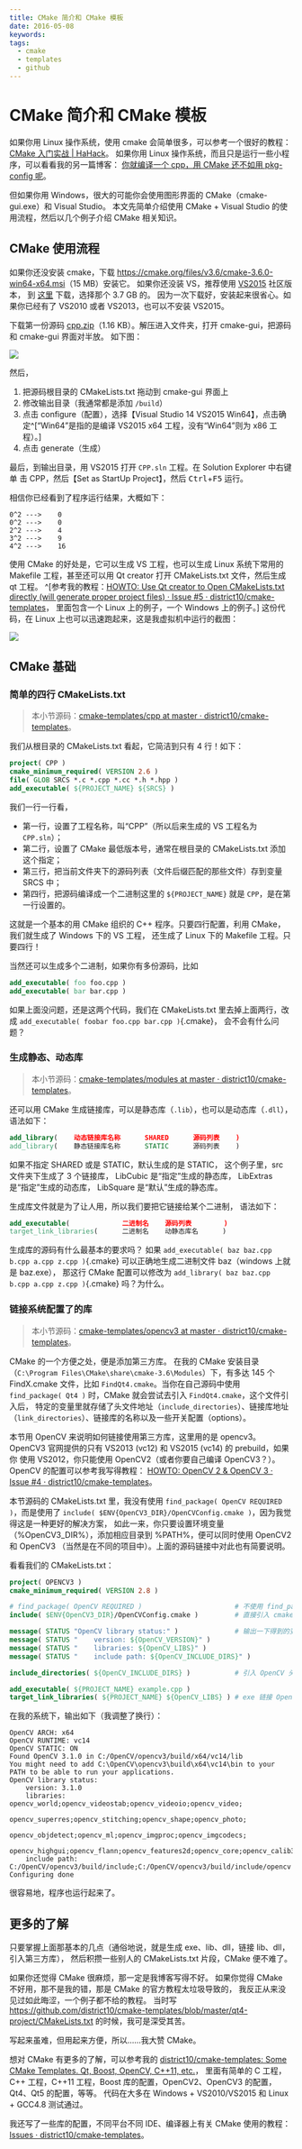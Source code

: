 ```yaml
---
title: CMake 简介和 CMake 模板
date: 2016-05-08
keywords:
tags:
  - cmake
  - templates
  - github
---
```


CMake 简介和 CMake 模板
=======================

如果你用 Linux 操作系统，使用 cmake 会简单很多，可以参考一个很好的教程：[CMake 入门实战 | HaHack](http://hahack.com/codes/cmake/)。
如果你用 Linux 操作系统，而且只是运行一些小程序，可以看看我的另一篇博客：
[你就编译一个 cpp，用 CMake 还不如用 pkg-config 呢](post-0035-pkg-config.html)。

但如果你用 Windows，很大的可能你会使用图形界面的 CMake（cmake-gui.exe）和 Visual Studio。
本文先简单介绍使用 CMake + Visual Studio 的使用流程，然后以几个例子介绍 CMake 相关知识。

## CMake 使用流程

如果你还没安装 cmake，下载 <https://cmake.org/files/v3.6/cmake-3.6.0-win64-x64.msi>（15 MB）安装它。
如果你还没装 VS，推荐使用 [VS2015](https://www.visualstudio.com/products/visual-studio-community-vs) 社区版本，
到 [这里](https://www.microsoft.com/zh-CN/download/details.aspx?id=48146) 下载，选择那个 3.7 GB 的。
因为一次下载好，安装起来很省心。如果你已经有了 VS2010 或者 VS2013，也可以不安装 VS2015。

下载第一份源码 [cpp.zip](http://whudoc.qiniudn.com/2016/cpp.zip)（1.16 KB）。解压进入文件夹，打开 cmake-gui，把源码和 cmake-gui 界面对半放。
如下图：

![](http://whudoc.qiniudn.com/2016/2016-07-12_10-25-15.png)

然后，

1.  把源码根目录的 CMakeLists.txt 拖动到 cmake-gui 界面上
2.  修改输出目录（我通常都是添加 `/build`）
3.  点击 configure（配置），选择【Visual Studio 14 VS2015 Win64】，点击确定^[“Win64”是指的是编译 VS2015 x64 工程，没有“Win64”则为 x86 工程）。]
4.  点击 generate（生成）

最后，到输出目录，用 VS2015 打开 `CPP.sln` 工程。在 Solution Explorer 中右键单
击 CPP，然后【Set as StartUp Project】，然后 <kbd>Ctrl</kbd>+<kbd>F5</kbd> 运行。

相信你已经看到了程序运行结果，大概如下：

```
0^2 --->    0
0^2 --->    0
2^2 --->    4
3^2 --->    9
4^2 --->    16
```

使用 CMake 的好处是，它可以生成 VS 工程，也可以生成 Linux 系统下常用的 Makefile
工程，甚至还可以用 Qt creator 打开 CMakeLists.txt 文件，然后生成 qt 工程。
^[参考我的教程：[HOWTO: Use Qt creator to Open CMakeLists.txt directly (will
generate proper project files) · Issue #5 · district10/cmake-templates](https://github.com/district10/cmake-templates/issues/5)，
里面包含一个 Linux 上的例子，一个 Windows 上的例子。]
这份代码，在 Linux 上也可以迅速跑起来，这是我虚拟机中运行的截图：

![](http://whudoc.qiniudn.com/2016/VirtualBox_2016-07-12_10-52-13.png)

## CMake 基础

### 简单的四行 CMakeLists.txt

>   本小节源码：[cmake-templates/cpp at master · district10/cmake-templates](https://github.com/district10/cmake-templates/tree/master/cpp)。

我们从根目录的 CMakeLists.txt 看起，它简洁到只有 4 行！如下：

```cmake
project( CPP )
cmake_minimum_required( VERSION 2.6 )
file( GLOB SRCS *.c *.cpp *.cc *.h *.hpp )
add_executable( ${PROJECT_NAME} ${SRCS} )
```

我们一行一行看，

-   第一行，设置了工程名称，叫“CPP”（所以后来生成的 VS 工程名为 `CPP.sln`）；
-   第二行，设置了 CMake 最低版本号，通常在根目录的 CMakeLists.txt 添加这个指定；
-   第三行，把当前文件夹下的源码列表（文件后缀匹配的那些文件）存到变量 SRCS 中；
-   第四行，把源码编译成一个二进制这里的 `${PROJECT_NAME}` 就是 `CPP`，是在第一行设置的。

这就是一个基本的用 CMake 组织的 C++ 程序。只要四行配置，利用 CMake，我们就生成了 Windows 下的 VS 工程，
还生成了 Linux 下的 Makefile 工程。只要四行！

当然还可以生成多个二进制，如果你有多份源码，比如

```cmake
add_executable( foo foo.cpp )
add_executable( bar bar.cpp )
```

如果上面没问题，还是这两个代码，我们在 CMakeLists.txt 里去掉上面两行，改成 `add_executable( foobar foo.cpp bar.cpp )`{.cmake}，
会不会有什么问题？

### 生成静态、动态库

>   本小节源码：[cmake-templates/modules at master · district10/cmake-templates](https://github.com/district10/cmake-templates/tree/master/modules)。

还可以用 CMake 生成链接库，可以是静态库（`.lib`），也可以是动态库（`.dll`），语法如下：

```cmake
add_library(    动态链接库名称      SHARED      源码列表    )
add_library(    静态链接库名称      STATIC      源码列表    )
```

如果不指定 SHARED 或是 STATIC，默认生成的是 STATIC，
这个例子里，src 文件夹下生成了 3 个链接库，
LibCubic 是“指定”生成的静态库，
LibExtras 是“指定”生成的动态库，
LibSquare 是“默认”生成的静态库。

生成库文件就是为了让人用，所以我们要把它链接给某个二进制，
语法如下：

```cmake
add_executable(             二进制名    源码列表        )
target_link_libraries(      二进制名    动静态库名      )
```

生成库的源码有什么最基本的要求吗？
如果 `add_executable( baz baz.cpp b.cpp a.cpp z.cpp )`{.cmake} 可以正确地生成二进制文件 baz（windows 上就是 baz.exe），
那这行 CMake 配置可以修改为 `add_library( baz baz.cpp b.cpp a.cpp z.cpp )`{.cmake} 吗？为什么。

### 链接系统配置了的库

>   本小节源码：[cmake-templates/opencv3 at master · district10/cmake-templates](https://github.com/district10/cmake-templates/tree/master/opencv3)。

CMake 的一个方便之处，便是添加第三方库。
在我的 CMake 安装目录（`C:\Program Files\CMake\share\cmake-3.6\Modules`）下，有多达 145 个 FindX.cmake 文件，比如
`FindQt4.cmake`。当你在自己源码中使用 `find_package( Qt4 )` 时，CMake 就会尝试去引入 `FindQt4.cmake`，这个文件引入后，
特定的变量里就存储了头文件地址（`include_directories`）、链接库地址（`link_directories`）、链接库的名称以及一些开关配置（options）。

本节用 OpenCV 来说明如何链接使用第三方库，这里用的是 opencv3。
OpenCV3 官网提供的只有 VS2013 (vc12) 和 VS2015 (vc14) 的 prebuild，如果你
使用 VS2012，你只能使用 OpenCV2（或者你要自己编译 OpenCV3？）。
OpenCV 的配置可以参考我写得教程：
[HOWTO: OpenCV 2 & OpenCV 3 · Issue #4 · district10/cmake-templates](https://github.com/district10/cmake-templates/issues/4)。

本节源码的 CMakeLists.txt 里，我没有使用 `find_package( OpenCV REQUIRED )`，而是使用了
`include( $ENV{OpenCV3_DIR}/OpenCVConfig.cmake )`，因为我觉得这是一种更好的解决方案，
如此一来，你只要设置环境变量（%OpenCV3_DIR%），添加相应目录到 %PATH%，便可以同时使用 OpenCV2 和 OpenCV3
（当然是在不同的项目中）。上面的源码链接中对此也有简要说明。

看看我们的 CMakeLists.txt：

```cmake
project( OPENCV3 )
cmake_minimum_required( VERSION 2.8 )

# find_package( OpenCV REQUIRED )                       # 不使用 find_package
include( $ENV{OpenCV3_DIR}/OpenCVConfig.cmake )         # 直接引入 cmake 文件

message( STATUS "OpenCV library status:" )              # 输出一下得到的变量
message( STATUS "    version: ${OpenCV_VERSION}" )
message( STATUS "    libraries: ${OpenCV_LIBS}" )
message( STATUS "    include path: ${OpenCV_INCLUDE_DIRS}" )

include_directories( ${OpenCV_INCLUDE_DIRS} )           # 引入 OpenCV 头文件目录

add_executable( ${PROJECT_NAME} example.cpp )
target_link_libraries( ${PROJECT_NAME} ${OpenCV_LIBS} ) # exe 链接 OpenCV
```

在我的系统下，输出如下（我调整了换行）：

```
OpenCV ARCH: x64
OpenCV RUNTIME: vc14
OpenCV STATIC: ON
Found OpenCV 3.1.0 in C:/OpenCV/opencv3/build/x64/vc14/lib
You might need to add C:\OpenCV\opencv3\build\x64\vc14\bin to your PATH to be able to run your applications.
OpenCV library status:
    version: 3.1.0
    libraries:  opencv_world;opencv_videostab;opencv_videoio;opencv_video;
                opencv_superres;opencv_stitching;opencv_shape;opencv_photo;
                opencv_objdetect;opencv_ml;opencv_imgproc;opencv_imgcodecs;
                opencv_highgui;opencv_flann;opencv_features2d;opencv_core;opencv_calib3d
    include path: C:/OpenCV/opencv3/build/include;C:/OpenCV/opencv3/build/include/opencv
Configuring done
```

很容易地，程序也运行起来了。

## 更多的了解

只要掌握上面那基本的几点（通俗地说，就是生成 exe、lib、dll，链接 lib、dll，引入第三方库），
然后积攒一些别人的 CMakeLists.txt 片段，CMake 便不难了。

如果你还觉得 CMake 很麻烦，那一定是我博客写得不好。
如果你觉得 CMake 不好用，那不是我的错，那是 CMake 的官方教程太垃圾导致的，
我反正从来没见过如此晦涩，一个例子都不给的教程。
当时写 <https://github.com/district10/cmake-templates/blob/master/qt4-project/CMakeLists.txt> 的时候，我可是深受其苦。

写起来虽难，但用起来方便，所以……我大赞 CMake。

想对 CMake 有更多的了解，可以参考我的 [district10/cmake-templates: Some CMake
Templates. Qt, Boost, OpenCV, C++11, etc.](https://github.com/district10/cmake-templates)，
里面有简单的 C 工程，C++ 工程，C++11 工程，Boost 库的配置，OpenCV2、OpenCV3 的配置，Qt4、Qt5 的配置，等等。
代码在大多在 Windows + VS2010/VS2015 和 Linux + GCC4.8 测试通过。

我还写了一些库的配置，不同平台不同 IDE、编译器上有关 CMake 使用的教程：
[Issues · district10/cmake-templates](https://github.com/district10/cmake-templates/issues)。
